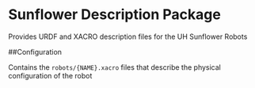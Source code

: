 Sunflower Description Package
===

Provides URDF and XACRO description files for the UH Sunflower Robots 

##Configuration

Contains the ```robots/{NAME}.xacro``` files that describe the physical configuration of the robot
